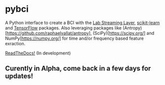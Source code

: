 # pybci
A Python interface to create a BCI with the [Lab Streaming Layer](https://github.com/sccn/labstreaminglayer), [scikit-learn](https://scikit-learn.org/stable/#) and [TensorFlow](https://www.tensorflow.org/install) packages. Also leveraging packages like (Antropy)[https://github.com/raphaelvallat/antropy], (SciPy)[https://scipy.org/] and NumPy[https://numpy.org/] for time and/or frequency based feature exraction.


[ReadTheDocs!](https://pybci.readthedocs.io/en/latest/) (In development)


## Curently in Alpha, come back in a few days for updates!
